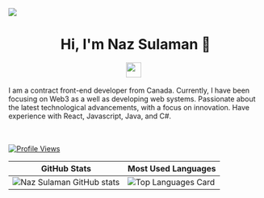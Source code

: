 ![](https://github.com/nazsulaman/nazsulaman/blob/main/header_1.png)
<h1 align="center">Hi, I'm Naz Sulaman 👋</h1>


<p align='center'>
<a href="https://www.linkedin.com/in/naz-sulaman/"><img height="30" src="https://github.com/nazsulaman/nazsulaman/blob/main/linkedin.png?raw=true"></a>&nbsp;&nbsp;
</p>
I am a contract front-end developer from Canada. Currently, I have been focusing on Web3 as a well as developing web systems. Passionate about the latest technological advancements, with a focus on innovation. Have experience with React, Javascript, Java, and C#. 


<br/><br/>
[![Profile Views](https://komarev.com/ghpvc/?username=nazsulaman&color=blue&style=plastic)](https://github.com/nazsulaman) <br>



| GitHub Stats | Most Used Languages |
| ------------- | ------------- |
| ![Naz Sulaman GitHub stats](https://github-readme-stats.vercel.app/api?username=nazsulaman&show_icons=true)  | ![Top Languages Card](https://github-readme-stats.vercel.app/api/top-langs/?username=nazsulaman&layout=compact) |

